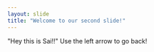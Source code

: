 ```yaml
---
layout: slide
title: "Welcome to our second slide!"
---
```

"Hey this is Sai!!"
Use the left arrow to go back!
